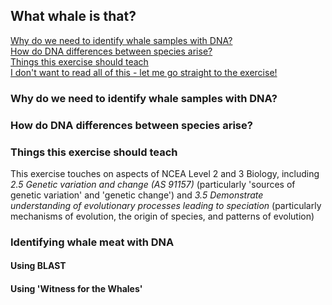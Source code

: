 ## What whale is that?
[Why do we need to identify whale samples with DNA?](https://github.com/laninsky/teaching_resources/blob/gh-pages/whale_id/index.md#why-do-we-need-to-identify-whale-samples-with-DNA)  
[How do DNA differences between species arise?](https://github.com/laninsky/teaching_resources/blob/gh-pages/whale_id/index.md#how-do-dna-differences-between-species-arise)  
[Things this exercise should teach](https://github.com/laninsky/teaching_resources/blob/gh-pages/whale_id/index.md#things-this-exercise-should-teach)  
[I don't want to read all of this - let me go straight to the exercise!](https://github.com/laninsky/teaching_resources/blob/gh-pages/whale_id/index.md#identifying-whale-meat-with-dna)  

### Why do we need to identify whale samples with DNA?

### How do DNA differences between species arise?

### Things this exercise should teach
This exercise touches on aspects of NCEA Level 2 and 3 Biology, including *2.5 Genetic variation and change (AS 91157)* (particularly 'sources of genetic variation' and 'genetic change') and *3.5 Demonstrate understanding of evolutionary processes leading to speciation* (particularly mechanisms of evolution, the origin of species, and patterns of evolution)

### Identifying whale meat with DNA
#### Using BLAST
#### Using 'Witness for the Whales'

